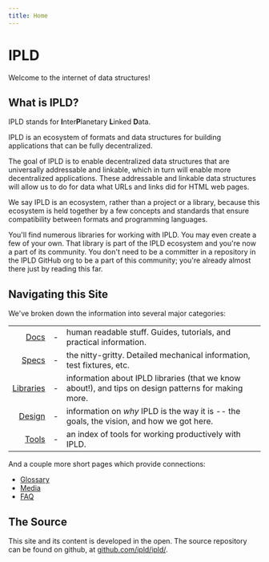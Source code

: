 ```yaml
---
title: Home
---
```


IPLD
====

Welcome to the internet of data structures!


What is IPLD?
-------------

IPLD stands for **I**nter**P**lanetary **L**inked **D**ata.

IPLD is an ecosystem of formats and data structures for building applications
that can be fully decentralized.

The goal of IPLD is to enable decentralized data structures that are universally addressable and linkable,
which in turn will enable more decentralized applications.
These addressable and linkable data structures will allow us to do for data what URLs and links did for HTML web pages.

We say IPLD is an ecosystem, rather than a project or a library,
because this ecosystem is held together by a few concepts and
standards that ensure compatibility between formats and programming languages.

You'll find numerous libraries for working with IPLD.
You may even create a few of your own.
That library is part of the IPLD ecosystem and you're now a part of its community.
You don't need to be a committer in a repository in the IPLD GitHub org to be a part of this community;
you're already almost there just by reading this far.


Navigating this Site
---------------------

We've broken down the information into several major categories:


| | | |
|-------------------------:|---|--|
| [Docs](/docs/)           | - | human readable stuff.  Guides, tutorials, and practical information.
| [Specs](/specs/)         | - | the nitty-gritty.  Detailed mechanical information, test fixtures, etc.
| [Libraries](/libraries/) | - | information about IPLD libraries (that we know about!), and tips on design patterns for making more.
| [Design](/design/)       | - | information on _why_ IPLD is the way it is -- the goals, the vision, and how we got here.
| [Tools](/tools/)         | - | an index of tools for working productively with IPLD.

And a couple more short pages which provide connections:

- [Glossary](/glossary/)
- [Media](/media/)
- [FAQ](/FAQ/)


The Source
----------

This site and its content is developed in the open.
The source repository can be found on github, at
[github.com/ipld/ipld/](https://github.com/ipld/ipld/tree/2021).
